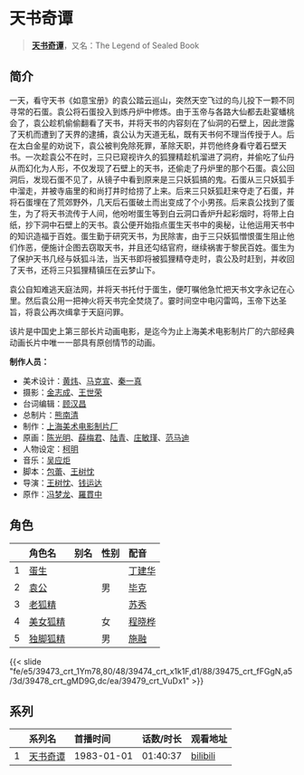 # 天书奇谭


> <u>**[天书奇谭](https://bgm.tv/subject/36186)**</u>，又名：The Legend of Sealed Book

## 简介

一天，看守天书《如意宝册》的袁公踏云巡山，突然天空飞过的鸟儿投下一颗不同寻常的石蛋。袁公将石蛋投入到炼丹炉中修炼。由于玉帝与各路大仙都去赴宴蟠桃会了，袁公趁机偷偷翻看了天书，并将天书的内容刻在了仙洞的石壁上，因此泄露了天机而遭到了天界的逮捕，袁公认为天道无私，既有天书何不理当传授于人。后在太白金星的劝说下，袁公被判免除死罪，革除天职，并罚他终身看守着石壁天书。一次趁袁公不在时，三只已窥视许久的狐狸精趁机溜进了洞府，并偷吃了仙丹从而幻化为人形，不仅发现了石壁上的天书，还偷走了丹炉里的那个石蛋。袁公回洞后，发现石蛋不见了，从镜子中看到原来是三只妖狐搞的鬼。石蛋从三只妖狐手中溜走，并被寺庙里的和尚打井时给捞了上来。后来三只妖狐赶来夺走了石蛋，并将石蛋埋在了荒郊野外，几天后石蛋破土而出变成了个小男孩。后来袁公找到了蛋生，为了将天书流传于人间，他吩咐蛋生等到白云洞口香炉升起彩烟时，将带上白纸，抄下洞中石壁上的天书。袁公便开始指点蛋生天书中的奥秘，让他运用天书中的知识造福于百姓。蛋生勤于研究天书，为民除害，由于三只妖狐憎恨蛋生阻止他们作恶，便施计企图去窃取天书，并且还勾结官府，继续祸害于黎民百姓。蛋生为了保护天书几经与妖狐斗法，当天书即将被狐狸精夺走时，袁公及时赶到，并收回了天书，还将三只狐狸精镇压在云梦山下。

袁公自知难逃天庭法网，并将天书托付于蛋生，便叮嘱他急忙把天书文字永记在心里。然后袁公用一把神火将天书完全焚烧了。霎时间空中电闪雷鸣，玉帝下达圣旨，将袁公再次缉拿于天庭问罪。

该片是中国史上第三部长片动画电影，是迄今为止上海美术电影制片厂的六部经典动画长片中唯一一部具有原创情节的动画。

**制作人员：**
- 美术设计：[黄炜](https://bgm.tv/person/41544)、[马克宣](https://bgm.tv/person/22291)、[秦一真](https://bgm.tv/person/22191)
- 摄影：[金志成](https://bgm.tv/person/22235)、[王世荣](https://bgm.tv/person/39255)
- 台词编辑：[顾汉昌](https://bgm.tv/person/22250)
- 总制片：[熊南清](https://bgm.tv/person/22292)
- 制作：[上海美术电影制片厂](https://bgm.tv/person/7499)
- 原画：[陈光明](https://bgm.tv/person/41540)、[薛梅君](https://bgm.tv/person/22354)、[陆青](https://bgm.tv/person/40055)、[庄敏瑾](https://bgm.tv/person/22440)、[范马迪](https://bgm.tv/person/22335)
- 人物设定：[柯明](https://bgm.tv/person/22246)
- 音乐：[吴应炬](https://bgm.tv/person/22165)
- 脚本：[包蕾](https://bgm.tv/person/22171)、[王树忱](https://bgm.tv/person/22132)
- 导演：[王树忱](https://bgm.tv/person/22132)、[钱运达](https://bgm.tv/person/22213)
- 原作：[冯梦龙](https://bgm.tv/person/50695)、[羅貫中](https://bgm.tv/person/17961)

## 角色

|     |   角色名   |   别名  | 性别 |  配音  |
|:--- |:------  |:----      |:---  |:--   |
| 1 | [蛋生](https://bgm.tv/character/39473) |  |  | [丁建华](https://bgm.tv/person/22322) |
| 2 | [袁公](https://bgm.tv/character/39474) |  | 男 | [毕克](https://bgm.tv/person/22242) |
| 3 | [老狐精](https://bgm.tv/character/39475) |  |  | [苏秀](https://bgm.tv/person/22323) |
| 4 | [美女狐精](https://bgm.tv/character/39478) |  | 女 | [程晓桦](https://bgm.tv/person/22324) |
| 5 | [独脚狐精](https://bgm.tv/character/39479) |  | 男 | [施融](https://bgm.tv/person/22325) |

{{< slide "fe/e5/39473_crt_1Ym78,80/48/39474_crt_x1k1F,d1/88/39475_crt_fFGgN,a5/3d/39478_crt_gMD9G,dc/ea/39479_crt_VuDx1" >}}

## 系列

|     |   系列名   |   首播时间  | 话数/时长  | 观看地址 |
|:---  |:------    |:----      |:---       |:---  |
| 1 |[天书奇谭](https://bgm.tv/subject/36186)| 1983-01-01 | 01:40:37 | [bilibili](https://www.bilibili.com/bangumi/play/ep446571)  |



